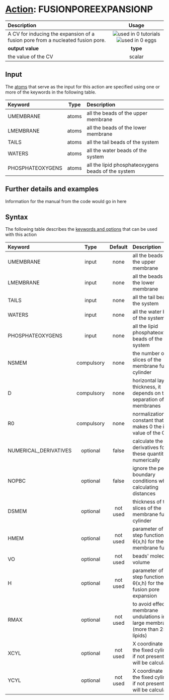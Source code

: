 # [Action](actions.md): FUSIONPOREEXPANSIONP

| Description    | Usage |
|:--------|:--------:|
| A CV for inducing the expansion of a fusion pore from a nucleated fusion pore. | ![used in 0 tutorials](https://img.shields.io/badge/tutorials-0-red.svg)![used in 0 eggs](https://img.shields.io/badge/nest-0-red.svg)|
 | **output value** | **type** |
| the value of the CV | scalar |

## Input

The [atoms](specifying_atoms.html) that serve as the input for this action are specified using one or more of the keywords in the following table.

| Keyword |  Type | Description |
|:--------|:------:|:-----------|
| UMEMBRANE | atoms | all the beads of the upper membrane |
| LMEMBRANE | atoms | all the beads of the lower membrane |
| TAILS | atoms | all the tail beads of the system |
| WATERS | atoms | all the water beads of the system |
| PHOSPHATEOXYGENS | atoms | all the lipid phosphateoxygens beads of the system |


## Further details and examples 
Information for the manual from the code would go in here 
## Syntax 
The following table describes the [keywords and options](parsing.md) that can be used with this action 

| Keyword | Type | Default | Description |
|:-------|:----:|:-------:|:-----------|
| UMEMBRANE | input | none | all the beads of the upper membrane |
| LMEMBRANE | input | none | all the beads of the lower membrane |
| TAILS | input | none | all the tail beads of the system |
| WATERS | input | none | all the water beads of the system |
| PHOSPHATEOXYGENS | input | none | all the lipid phosphateoxygens beads of the system |
| NSMEM | compulsory | none | the number of slices of the membrane fusion cylinder |
| D | compulsory | none | horizontal layer thickness, it depends on the Z separation of the membranes |
| R0 | compulsory | none | normalization constant that makes 0 the initial value of the CV |
| NUMERICAL_DERIVATIVES | optional | false |  calculate the derivatives for these quantities numerically |
| NOPBC | optional | false |  ignore the periodic boundary conditions when calculating distances |
| DSMEM | optional | not used |  thickness of the slices of the membrane fusion cylinder |
| HMEM | optional | not used |  parameter of the step function θ(x,h) for the membrane fusion |
| VO | optional | not used |  beads' molecular volume |
| H | optional | not used |  parameter of the step function θ(x,h) for the fusion pore expansion |
| RMAX | optional | not used |  to avoid effects of membrane undulations in large membranes (more than 256 lipids) |
| XCYL | optional | not used | X coordinate of the fixed cylinder, if not present this will be calculated |
| YCYL | optional | not used | X coordinate of the fixed cylinder, if not present this will be calculated |
